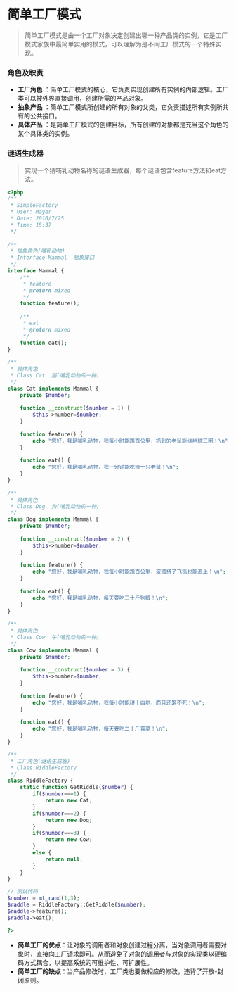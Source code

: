 # 简单工厂模式
> 简单工厂模式是由一个工厂对象决定创建出哪一种产品类的实例，它是工厂模式家族中最简单实用的模式，可以理解为是不同工厂模式的一个特殊实现。 

### 角色及职责
- **工厂角色** ：简单工厂模式的核心，它负责实现创建所有实例的内部逻辑。工厂类可以被外界直接调用，创建所需的产品对象。
- **抽象产品** ：简单工厂模式所创建的所有对象的父类，它负责描述所有实例所共有的公共接口。
- **具体产品** ：是简单工厂模式的创建目标，所有创建的对象都是充当这个角色的某个具体类的实例。
 
### 谜语生成器
> 实现一个猜哺乳动物名称的谜语生成器，每个谜语包含feature方法和eat方法。
 
``` php
<?php  
/** 
 * SimpleFactory
 * User: Mayer
 * Date: 2016/7/25
 * Time: 15:37
 */  
  
/**
 * 抽象角色(哺乳动物)
 * Interface Mammal  抽象接口 
 */  
interface Mammal {
    /**
     * feature
     * @return mixed 
     */  
    function feature();
  
    /**
     * eat
     * @return mixed 
     */  
    function eat();
}  
  
/**
 * 具体角色 
 * Class Cat  猫(哺乳动物的一种)
 */
class Cat implements Mammal {
    private $number;
  
    function __construct($number = 1) {
        $this->number=$number; 
    }  
  
    function feature() {  
        echo "您好，我是哺乳动物，我每小时能跑百公里，抓到的老鼠能绕地球三圈！\n";
    }  
  
    function eat() {  
        echo "您好，我是哺乳动物，我一分钟能吃掉十只老鼠！\n";
    }  
}  
  
/**
 * 具体角色 
 * Class Dog  狗(哺乳动物的一种)
 */
class Dog implements Mammal {
    private $number;
  
    function __construct($number = 2) {
        $this->number=$number;
    }
  
    function feature() {
        echo "您好，我是哺乳动物，我每小时能跑百公里，盗贼搭了飞机也能追上！\n";
    }
  
    function eat() {
        echo "您好，我是哺乳动物，每天要吃三十斤狗粮！\n";
    }
}
  
/**
 * 具体角色 
 * Class Cow  牛(哺乳动物的一种)
 */
class Cow implements Mammal {
    private $number;
  
    function __construct($number = 3) {
        $this->number=$number;
    }
  
    function feature() {
        echo "您好，我是哺乳动物，我每小时能耕十亩地，而且还累不死！\n";
    }
  
    function eat() {
        echo "您好，我是哺乳动物，每天要吃二十斤青草！\n";
    }
}

/**
 * 工厂角色(谜语生成器)
 * Class RiddleFactory
 */  
class RiddleFactory {
    static function GetRiddle($number) {
        if($number===1) {
            return new Cat;
        }
        if($number===2) {
            return new Dog;
        }
        if($number===3) {
            return new Cow;
        } 
        else {
            return null;
        }
    }  
}

// 测试代码
$number = mt_rand(1,3);
$raddle = RiddleFactory::GetRiddle($number);
$raddle->feature();
$raddle->eat();

?>
```
> 
- **简单工厂的优点**：让对象的调用者和对象创建过程分离，当对象调用者需要对象时，直接向工厂请求即可。从而避免了对象的调用者与对象的实现类以硬编码方式耦合，以提高系统的可维护性、可扩展性。
- **简单工厂的缺点**：当产品修改时，工厂类也要做相应的修改，违背了开放-封闭原则。
